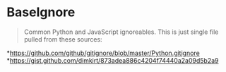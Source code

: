 # BaseIgnore
> Common Python and JavaScript ignoreables.
> This is just single file pulled from these sources:


*https://github.com/github/gitignore/blob/master/Python.gitignore
*https://gist.github.com/dimkirt/873adea886c4204f74440a2a09d5b2a9


